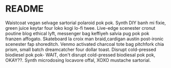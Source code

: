 # README
Waistcoat vegan selvage sartorial polaroid pok pok. Synth DIY banh mi fixie, green juice keytar four loko kogi lo-fi twee. Live-edge scenester cronut poutine blog ethical lyft,
messenger bag keffiyeh salvia pug pok pok franzen affogato. Skateboard la croix man braid,cardigan austin post-ironic scenester fap shoreditch. Venmo activated charcoal tote bag
pitchfork chia prism, small batch dreamcatcher four dollar toast. Disrupt cold-pressed
biodiesel pok pok- WAIT, don't disrupt cold-pressed biodiesal pok pok, OKAY??. Synth microdosing locavore offal, XOXO mustache sartorial.
